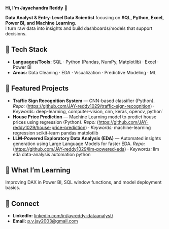  **Hi, I'm Jayachandra Reddy** 👋

**Data Analyst & Entry-Level Data Scientist** focusing on **SQL, Python, Excel, Power BI, and Machine Learning**.  
I turn raw data into insights and build dashboards/models that support decisions.

## 🔧 Tech Stack
- **Languages/Tools:** SQL · Python (Pandas, NumPy, Matplotlib) · Excel · Power BI
- **Areas:** Data Cleaning · EDA · Visualization · Predictive Modeling · ML

## 📌 Featured Projects
- **Traffic Sign Recognition System** — CNN-based classifier (Python).  
  *Repo:* (https://github.com/JAY-reddy1029/traffic-sign-recognition) · *Keywords:* deep-learning, computer-vision, cnn, keras, opencv, python`
- **House Price Prediction** — Machine Learning model to predict house prices using regression (Python).
  *Repo:* (https://github.com/JAY-reddy1029/house-price-prediction) · *Keywords:* machine-learning regression scikit-learn pandas matplotlib
- **LLM-Powered Exploratory Data Analysis (EDA)** — Automated insights generation using Large Language Models for faster EDA.
  *Repo:* (https://github.com/JAY-reddy1029/llm-powered-eda) · *Keywords:* llm eda data-analysis automation python

## 📝 What I’m Learning
Improving DAX in Power BI, SQL window functions, and model deployment basics.

## 🤝 Connect
- **LinkedIn:** [linkedin.com/in/jayreddy-dataanalyst/](https://www.linkedin.com/in/jayreddy-dataanalyst/)
- **Email:** p.v.jay2003@gmail.com
